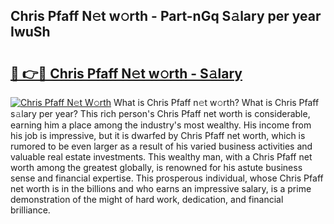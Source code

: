## Chris Pfaff N𝚎t w𝚘rth - Part-nGq S𝚊lary per year IwuSh

# <h2><a href="http://gc3d5jl.nevu.top/?p=Chris+Pfaff">🔗 👉🔴 Chris Pfaff N𝚎t w𝚘rth - S𝚊lary</a></h2>

[![Chris Pfaff N𝚎t W𝚘rth](https://i.imgur.com/Oavwk0R.jpeg)](http://gc3d5jl.nevu.top/?p=Chris+Pfaff)
What is Chris Pfaff n𝚎t w𝚘rth? What is Chris Pfaff s𝚊lary per year?
This rich person's Chris Pfaff net worth is considerable, earning him a place among the industry's most wealthy. His income from his job is impressive, but it is dwarfed by Chris Pfaff net worth, which is rumored to be even larger as a result of his varied business activities and valuable real estate investments. This wealthy man, with a Chris Pfaff net worth among the greatest globally, is renowned for his astute business sense and financial expertise. This prosperous individual, whose Chris Pfaff net worth is in the billions and who earns an impressive salary, is a prime demonstration of the might of hard work, dedication, and financial brilliance.
